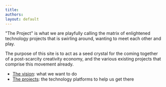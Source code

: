 ```yaml
---
title: 
authors: 
layout: default
---
```


"The Project" is what we are playfully calling
the matrix of enlightened technology projects that is swirling around, 
wanting to meet each other and play.

The purpose of this site is to act as a seed crystal for the coming together of a post-scarcity creativity economy,
and the various existing projects that comprise this movement already.            

 * [The vision][]: what we want to do
 * [The projects][]: the technology platforms to help us get there


  
[The vision]: /How_to_Bootstrap_Creative_Economy_3_0
[The projects]: /Infrastructure_Projects
